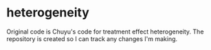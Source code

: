 # heterogeneity

Original code is Chuyu's code for treatment effect heterogeneity. The repository is created so I can 
track any changes I'm making.
